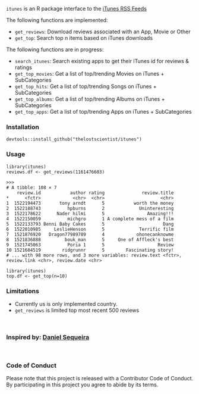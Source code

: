 

`itunes` is an R package interface to the [iTunes RSS Feeds](http://www.apple.com/rss/)

The following functions are implemented:

- `get_reviews`: Download reviews associated with an App, Movie or Other
- `get_top`: Search top n items based on iTunes downloads

The following functions are in progress:
- `search_itunes`:  Search existing apps to get their iTunes id for reviews & ratings
- `get_top_movies`: Get a list of top/trending Movies on iTunes + SubCategories
- `get_top_hits`: Get a list of top/trending Songs on iTunes + SubCategories
- `get_top_albums`:  Get a list of top/trending Albums on iTunes + SubCategories
- `get_top_apps`:  Get a list of top/trending Apps on iTunes + SubCategories

### Installation

```{r eval=FALSE}
devtools::install_github("thelostscientist/itunes")
```



### Usage

```{r eval=FALSE}
library(itunes)
reviews.df <- get_reviews(1161476603)

>>>
# A tibble: 108 × 7
    review.id           author rating              review.title
*      <fctr>            <chr>  <chr>                     <chr>
1  1522194473       tony arndt      5           worth the money
2  1522188743          hpburns      2             Uninteresting
3  1522178622      Nader hilmi      5                Amazing!!!
4  1522150059          michgro      1 A complete mess of a film
5  1522133793 Benni Baby Cakes      5                      Dang
6  1522010985     LeslieHenson      5             Terrific film
7  1521876920   Dragon77989789      4            ohonecanknowme
8  1521836888         bouk_man      5     One of Affleck's best
9  1521745063          Poria 1      5                    Review
10 1521684519        ridgrunnr      5        Fascinating story!
# ... with 98 more rows, and 3 more variables: review.text <fctr>, review.link <chr>, review.date <chr>
```

```{r eval=FALSE}
library(itunes)
top.df <- get_top(n=10)

```

### Limitations

- Currently us is only implemented country.
- `get_reviews` is limited top most recent 500 reviews



<br>

### Inspired by: [Daniel Sequeira](https://twitter.com/danbras)

<br>

### Code of Conduct

Please note that this project is released with a Contributor Code of Conduct. By participating in this project you agree to abide by its terms.
